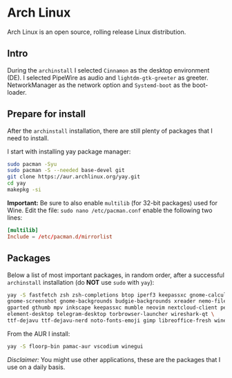 # Arch Linux

Arch Linux is an open source, rolling release Linux distribution.

## Intro

During the `archinstall` I selected `Cinnamon` as the  desktop environment (DE). I selected PipeWire as audio and `lightdm-gtk-greeter` as greeter. NetworkManager as the network option and `Systemd-boot` as the boot-loader. 

## Prepare for install

After the `archinstall` installation, there are still plenty of packages that I need to install.

I start with installing yay package manager:

```sh
sudo pacman -Syu
sudo pacman -S --needed base-devel git
git clone https://aur.archlinux.org/yay.git
cd yay
makepkg -si
```

**Important:** Be sure to also enable `multilib` (for 32-bit packages) used for Wine. Edit the file: `sudo nano /etc/pacman.conf` enable the following two lines:

```conf
[multilib]
Include = /etc/pacman.d/mirrorlist
```

## Packages

Below a list of most important packages, in random order, after a successful `archinstall` installation  (do **NOT** use `sudo` with `yay`):

```sh
yay -S fastfetch zsh zsh-completions btop iperf3 keepassxc gnome-calculator gnome-disk-utility \
gnome-screenshot gnome-backgrounds budgie-backgrounds xreader nemo-fileroller foliate \
gparted gthumb mpv inkscape keepassxc mumble neovim nextcloud-client peek autokey-gtk \
element-desktop telegram-desktop torbrowser-launcher wireshark-qt \
ttf-dejavu ttf-dejavu-nerd noto-fonts-emoji gimp libreoffice-fresh wine xorg-xkill
```

From the AUR I install:

```sh
yay -S floorp-bin pamac-aur vscodium winegui
```

_Disclaimer:_ You might use other applications, these are the packages that I use on a daily basis.